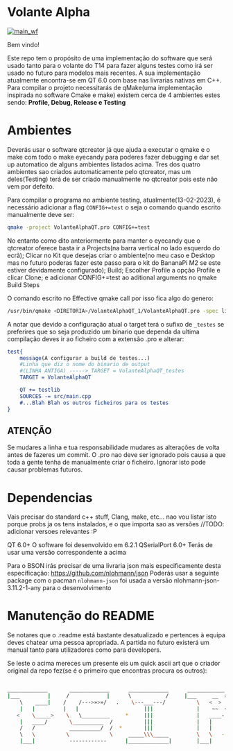 # Volante Alpha

[![main_wf](https://github.com/FSIPLEIRIA/volante_alpha_qt/actions/workflows/main_wf.yml/badge.svg)](https://github.com/FSIPLEIRIA/volante_alpha_qt/actions/workflows/main_wf.yml)

Bem vindo!

Este repo tem o propósito de uma implementação do software que será usado tanto para o volante do  T14 para fazer alguns testes como irá ser usado no futuro para modelos mais recentes. A sua implementação atualmente encontra-se em QT 6.0 com base nas livrarias nativas em C++. Para compilar o projeto necessitarás de qMake(uma implementação inspirada no software Cmake e make) existem cerca de 4 ambientes estes sendo: **Profile, Debug, Release e Testing**

# Ambientes

Deverás usar o software qtcreator já que ajuda a executar o qmake e o make com todo o make eyecandy para poderes fazer debugging e dar set up automatico de alguns ambientes listados acima. Tres dos quatro ambientes sao criados automaticamente pelo qtcreator, mas um deles(Testing) terá de ser criado manualmente no qtcreator pois este não vem por defeito.

Para compilar o programa no ambiente testing, atualmente(13-02-2023), é necessário adicionar a flag `CONFIG+=test` o seja o comando quando escrito manualmente deve ser:

```bash
qmake -project VolanteAlphaQT.pro CONFIG+=test
```

No entanto como dito anteriormente para manter o eyecandy que o qtcreator oferece basta ir a Projects(na barra vertical no lado esquerdo do ecrã); Clicar no Kit que desejas criar o ambiente(no meu caso e Desktop mas no futuro poderas fazer este passo para o kit do BananaPi M2 se este estiver devidamente configurado); Build; Escolher Profile a opção Profile e clicar Clone; e adicionar CONFIG+=test ao aditional arguments no qmake Build Steps

O comando escrito no Effective qmake call por isso fica algo do genero:

```bash
/usr/bin/qmake <DIRETORIA>/VolanteAlphaQT_1/VolanteAlphaQT.pro -spec linux-g++ CONFIG+=qml_debug CONFIG+=qtquickcompiler CONFIG+=force_debug_info CONFIG+=separate_debug_info CONFIG+=test && /usr/bin/make qmake_all
```

A notar que devido a configuração atual o target terá o sufixo de ``_testes`` se preferires que so seja produzido um binario que dependa da ultima compilação deves ir ao ficheiro com a extensão .pro e alterar:

```cmake
test{
    message(A configurar a build de testes...)
    #Linha que diz o nome do binario de output
    #(LINHA ANTIGA) -----> TARGET = VolanteAlphaQT_testes
    TARGET = VolanteAlphaQT

    QT += testlib
    SOURCES -= src/main.cpp
    #...Blah Blah os outros ficheiros para os testes
}

```

ATENÇÃO
---------

Se mudares a linha e tua responsabilidade mudares as alterações de volta antes de fazeres um commit. O .pro nao deve ser ignorado pois causa a que toda a gente tenha de manualmente criar o ficheiro. Ignorar isto pode causar problemas futuros.

# Dependencias

Vais precisar do standard c++ stuff, Clang, make, etc... nao vou listar isto porque probs ja os tens instalados, e o que importa sao as versões //TODO: adicionar versoes relevantes :P

QT 6.0+
O software foi desenvolvido em 6.2.1
QSerialPort 6.0+
Terás de usar uma versão correspondente a acima

Para o BSON irás precisar de uma livraria json mais especificamente desta especificação:
https://github.com/nlohmann/json
Poderás usar a seguinte package com o pacman ``nlohmann-json`` foi usada a versão nlohmann-json-3.11.2-1-any para o desenvolvimento

# Manutenção do README

Se notares que o .readme está bastante desatualizado e pertences à equipa deves chatear uma pessoa apropriada. A partida no futuro existerá um manual tanto para utilizadores como para developers.

Se leste o acima mereces um presente eis um quick ascii art que o criador original da repo fez(se é o primeiro que encontras procura os outros):

```sh

_____________       _____________      _____________      ____________      ____
|___         |     /  	        |      \           /     |___     __  >     \   \ 
    \    ____|    /    /--->»>»/   .    \---___---/          \   <  >  º    |    \
    |   |         |   |                     |||              |    ~~  +     |    ~
   <    \_____>    \   \_________     *     |||              |   ____-      |   |
    |	____/       \__________  /          |||              |   |      *   |   |
    /   /           __________/  /  *       |||              |   |          |   |_____
    \   \          \             \     _____\\\_____         \   \   -   ___|         |
    |___|           ------------      |_____________|        |___|       |____________|
```
